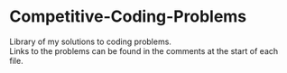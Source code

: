 # Competitive-Coding-Problems
Library of my solutions to coding problems.  
Links to the problems can be found in the comments at the start of each file.
